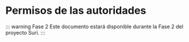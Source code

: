 # Permisos de las autoridades

::: warning Fase 2
Este documento estará disponible durante la Fase 2 del proyecto Suri.
:::